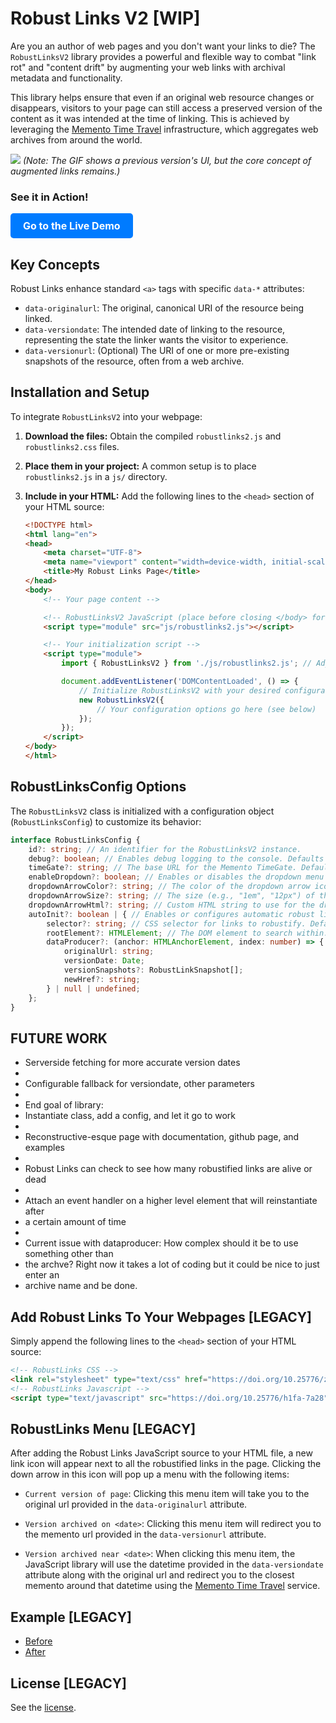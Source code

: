 # Robust Links V2 [WIP]

Are you an author of web pages and you don't want your links to die? The `RobustLinksV2` library provides a powerful and flexible way to combat "link rot" and "content drift" by augmenting your web links with archival metadata and functionality.

This library helps ensure that even if an original web resource changes or disappears, visitors to your page can still access a preserved version of the content as it was intended at the time of linking. This is achieved by leveraging the [Memento Time Travel](http://timetravel.mementoweb.org/guide/api/) infrastructure, which aggregates web archives from around the world.

![](https://robustlinks.mementoweb.org/demo/robustlinks_demo_light.gif)
*(Note: The GIF shows a previous version's UI, but the core concept of augmented links remains.)*

### See it in Action!

<a href="/dist/index.html" style="
    display: inline-block;
    padding: 10px 20px;
    font-size: 16px;
    font-weight: bold;
    color: #ffffff;
    background-color: #007bff;
    border: none;
    border-radius: 5px;
    text-decoration: none;
    text-align: center;
    transition: background-color 0.3s;
">
    Go to the Live Demo
</a>


## Key Concepts

Robust Links enhance standard `<a>` tags with specific `data-*` attributes:

* `data-originalurl`: The original, canonical URI of the resource being linked.
* `data-versiondate`: The intended date of linking to the resource, representing the state the linker wants the visitor to experience.
* `data-versionurl`: (Optional) The URI of one or more pre-existing snapshots of the resource, often from a web archive.

## Installation and Setup

To integrate `RobustLinksV2` into your webpage:

1.  **Download the files:** Obtain the compiled `robustlinks2.js` and `robustlinks2.css` files.
2.  **Place them in your project:** A common setup is to place `robustlinks2.js` in a `js/` directory.
3.  **Include in your HTML:** Add the following lines to the `<head>` section of your HTML source:

    ```html
    <!DOCTYPE html>
    <html lang="en">
    <head>
        <meta charset="UTF-8">
        <meta name="viewport" content="width=device-width, initial-scale=1.0">
        <title>My Robust Links Page</title>
    </head>
    <body>
        <!-- Your page content -->

        <!-- RobustLinksV2 JavaScript (place before closing </body> for optimal loading) -->
        <script type="module" src="js/robustlinks2.js"></script>

        <!-- Your initialization script -->
        <script type="module">
            import { RobustLinksV2 } from './js/robustlinks2.js'; // Adjust path as needed

            document.addEventListener('DOMContentLoaded', () => {
                // Initialize RobustLinksV2 with your desired configuration
                new RobustLinksV2({
                    // Your configuration options go here (see below)
                });
            });
        </script>
    </body>
    </html>
    ```

## RobustLinksConfig Options

The `RobustLinksV2` class is initialized with a configuration object (`RobustLinksConfig`) to customize its behavior:

```typescript
interface RobustLinksConfig {
    id?: string; // An identifier for the RobustLinksV2 instance.
    debug?: boolean; // Enables debug logging to the console. Defaults to `false`.
    timeGate?: string; // The base URL for the Memento TimeGate. Defaults to "[https://web.archive.org/](https://web.archive.org/)".
    enableDropdown?: boolean; // Enables or disables the dropdown menu for robustified links. Defaults to `false`.
    dropdownArrowColor?: string; // The color of the dropdown arrow icon (influences CSS). Defaults to "#333".
    dropdownArrowSize?: string; // The size (e.g., "1em", "12px") of the dropdown arrow icon (influences CSS). Defaults to "6px".
    dropdownArrowHtml?: string; // Custom HTML string to use for the dropdown arrow icon (e.g., SVG markup). If not provided, a Unicode arrow (▼) is used.
    autoInit?: boolean | { // Enables or configures automatic robust link creation on initialization. Defaults to `true`.
        selector?: string; // CSS selector for links to robustify. Defaults to `a:not([data-originalurl])`.
        rootElement?: HTMLElement; // The DOM element to search within. Defaults to `document.body`.
        dataProducer?: (anchor: HTMLAnchorElement, index: number) => { // Custom function to provide robust link data.
            originalUrl: string;
            versionDate: Date;
            versionSnapshots?: RobustLinkSnapshot[];
            newHref?: string;
        } | null | undefined;
    };
}
```

## FUTURE WORK
 * Serverside fetching for more accurate version dates
 *
 * Configurable fallback for versiondate, other parameters
 *
 * End goal of library:
 * Instantiate class, add a config, and let it go to work
 *
 * Reconstructive-esque page with documentation, github page, and examples
 *
 * Robust Links can check to see how many robustified links are alive or dead
 *
 * Attach an event handler on a higher level element that will reinstantiate after
 * a certain amount of time
 * 
 * Current issue with dataproducer: How complex should it be to use something other than
 * the archve? Right now it takes a lot of coding but it could be nice to just enter an
 * archive name and be done.

## Add Robust Links To Your Webpages [LEGACY]

Simply append the following lines to the `<head>` section of your HTML source:

```html
<!-- RobustLinks CSS -->
<link rel="stylesheet" type="text/css" href="https://doi.org/10.25776/z58z-r575" />
<!-- RobustLinks Javascript -->
<script type="text/javascript" src="https://doi.org/10.25776/h1fa-7a28"></script>
```

## RobustLinks Menu [LEGACY]

After adding the Robust Links JavaScript source to your HTML file, a new link icon will appear next to all the robustified links in the page. Clicking the down arrow in this icon will pop up a menu with the following items:

* `Current version of page`: Clicking this menu item will take you to the original url provided in the `data-originalurl` attribute.

* `Version archived on <date>`: Clicking this menu item will redirect you to the memento url provided in the `data-versionurl` attribute.

* `Version archived near <date>`: When clicking this menu item, the JavaScript library will use the datetime provided in the `data-versiondate` attribute along with the original url and redirect you to the closest memento around that datetime using the [Memento Time Travel](http://timetravel.mementoweb.org/guide/api/) service.


## Example [LEGACY]
- [Before](http://robustlinks.mementoweb.org/demo/uri_references.html)
- [After](http://robustlinks.mementoweb.org/demo/uri_references_js.html)

## License [LEGACY]
See the [license](http://mementoweb.github.io/SiteStory/license.html).

